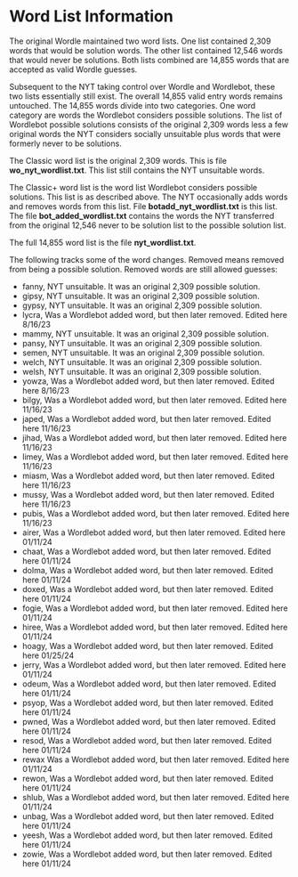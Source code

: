 # Word List Information

The original Wordle maintained two word lists. One list contained 2,309 words that would be solution words. The other list contained 12,546 words that would never be solutions. Both lists combined are 14,855 words that are accepted as valid Wordle guesses.

Subsequent to the NYT taking control over Wordle and Wordlebot, these two lists essentially still exist. The overall 14,855 valid entry words remains untouched. The 14,855 words divide into two categories. One word category are words the Wordlebot considers possible solutions. The list of Wordlebot possible solutions consists of the original 2,309 words less a few original words the NYT considers socially unsuitable plus words that were formerly never to be solutions.

The Classic word list is the original 2,309 words. This is file **wo_nyt_wordlist.txt**. This list still contains the NYT unsuitable words.

The Classic+ word list is the word list Wordlebot considers possible solutions. This list is as described above. The NYT occasionally adds words and removes words from this list. File **botadd_nyt_wordlist.txt** is this list. The file **bot_added_wordlist.txt** contains the words the NYT transferred from the original 12,546 never to be solution list to the possible solution list.

The full 14,855 word list is the file **nyt_wordlist.txt**.

The following tracks some of the word changes. Removed means removed from being a possible solution. Removed words are still allowed guesses:

* fanny, NYT unsuitable. It was an original 2,309 possible solution.
* gipsy, NYT unsuitable. It was an original 2,309 possible solution.
* gypsy, NYT unsuitable. It was an original 2,309 possible solution.
* lycra, Was a Wordlebot added word, but then later removed. Edited here 8/16/23
* mammy, NYT unsuitable. It was an original 2,309 possible solution.
* pansy, NYT unsuitable. It was an original 2,309 possible solution.
* semen, NYT unsuitable. It was an original 2,309 possible solution.
* welch, NYT unsuitable. It was an original 2,309 possible solution.
* welsh, NYT unsuitable. It was an original 2,309 possible solution.
* yowza, Was a Wordlebot added word, but then later removed. Edited here 8/16/23
* bilgy, Was a Wordlebot added word, but then later removed. Edited here 11/16/23
* japed, Was a Wordlebot added word, but then later removed. Edited here 11/16/23
* jihad, Was a Wordlebot added word, but then later removed. Edited here 11/16/23
* limey, Was a Wordlebot added word, but then later removed. Edited here 11/16/23
* miasm, Was a Wordlebot added word, but then later removed. Edited here 11/16/23
* mussy, Was a Wordlebot added word, but then later removed. Edited here 11/16/23
* pubis, Was a Wordlebot added word, but then later removed. Edited here 11/16/23
* airer, Was a Wordlebot added word, but then later removed. Edited here 01/11/24
* chaat, Was a Wordlebot added word, but then later removed. Edited here 01/11/24
* dolma, Was a Wordlebot added word, but then later removed. Edited here 01/11/24
* doxed, Was a Wordlebot added word, but then later removed. Edited here 01/11/24
* fogie, Was a Wordlebot added word, but then later removed. Edited here 01/11/24
* hiree, Was a Wordlebot added word, but then later removed. Edited here 01/11/24
* hoagy, Was a Wordlebot added word, but then later removed. Edited here 01/25/24
* jerry, Was a Wordlebot added word, but then later removed. Edited here 01/11/24
* odeum, Was a Wordlebot added word, but then later removed. Edited here 01/11/24
* psyop, Was a Wordlebot added word, but then later removed. Edited here 01/11/24
* pwned, Was a Wordlebot added word, but then later removed. Edited here 01/11/24
* resod, Was a Wordlebot added word, but then later removed. Edited here 01/11/24
* rewax  Was a Wordlebot added word, but then later removed. Edited here 01/11/24
* rewon, Was a Wordlebot added word, but then later removed. Edited here 01/11/24
* shlub, Was a Wordlebot added word, but then later removed. Edited here 01/11/24
* unbag, Was a Wordlebot added word, but then later removed. Edited here 01/11/24
* yeesh, Was a Wordlebot added word, but then later removed. Edited here 01/11/24
* zowie, Was a Wordlebot added word, but then later removed. Edited here 01/11/24
